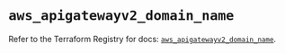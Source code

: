 # `aws_apigatewayv2_domain_name`

Refer to the Terraform Registry for docs: [`aws_apigatewayv2_domain_name`](https://registry.terraform.io/providers/hashicorp/aws/5.46.0/docs/resources/apigatewayv2_domain_name).
